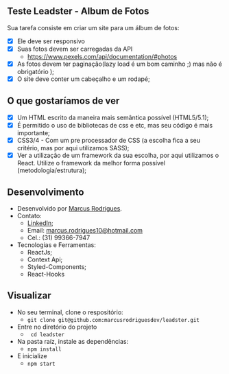## Teste Leadster - Album de Fotos

Sua tarefa consiste em criar um site para um álbum de fotos:
- [x] Ele deve ser responsivo
- [x] Suas fotos devem ser carregadas da API
  - https://www.pexels.com/api/documentation/#photos
- [x] As fotos devem ter paginação(lazy load é um bom caminho ;) mas não é obrigatório ); 
- [x] O site deve conter um cabeçalho e um rodapé;

## O que gostaríamos de ver

- [x] Um HTML escrito da maneira mais semântica possível (HTML5/5.1);
- [x] É permitido o uso de bibliotecas de css e etc, mas seu código é mais importante;
- [x] CSS3/4 - Com um pre processador de CSS (a escolha fica a seu critério, mas por aqui utilizamos SASS);
- [x] Ver a utilização de um framework da sua escolha, por aqui utilizamos o React. Utilize o framework da melhor forma possível (metodologia/estrutura);

## Desenvolvimento

- Desenvolvido por <a href="https://www.linkedin.com/in/marcusrodriguesdev/" target="_blank" rel="noreferrer">Marcus Rodrigues</a>.
- Contato:
  - <a href="https://www.linkedin.com/in/marcusrodriguesdev/" target="_blank" rel="noreferrer">LinkedIn</a>;
  - Email: marcus.rodrigues10@hotmail.com
  - Cel.: (31) 99366-7947
- Tecnologias e Ferramentas:
  - ReactJs;
  - Context Api;
  - Styled-Components;
  - React-Hooks

## Visualizar
 - No seu terminal, clone o respositório:
   - ``` git clone git@github.com:marcusrodriguesdev/leadster.git ```
 - Entre no diretório do projeto
   - ``` cd leadster```
 - Na pasta raíz, instale as dependências:
   - ``` npm install ```
 - E inicialize
   - ``` npm start ```
